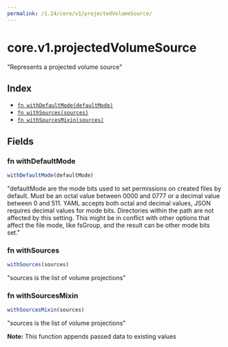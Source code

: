 ```yaml
---
permalink: /1.24/core/v1/projectedVolumeSource/
---
```


# core.v1.projectedVolumeSource

"Represents a projected volume source"

## Index

* [`fn withDefaultMode(defaultMode)`](#fn-withdefaultmode)
* [`fn withSources(sources)`](#fn-withsources)
* [`fn withSourcesMixin(sources)`](#fn-withsourcesmixin)

## Fields

### fn withDefaultMode

```ts
withDefaultMode(defaultMode)
```

"defaultMode are the mode bits used to set permissions on created files by default. Must be an octal value between 0000 and 0777 or a decimal value between 0 and 511. YAML accepts both octal and decimal values, JSON requires decimal values for mode bits. Directories within the path are not affected by this setting. This might be in conflict with other options that affect the file mode, like fsGroup, and the result can be other mode bits set."

### fn withSources

```ts
withSources(sources)
```

"sources is the list of volume projections"

### fn withSourcesMixin

```ts
withSourcesMixin(sources)
```

"sources is the list of volume projections"

**Note:** This function appends passed data to existing values